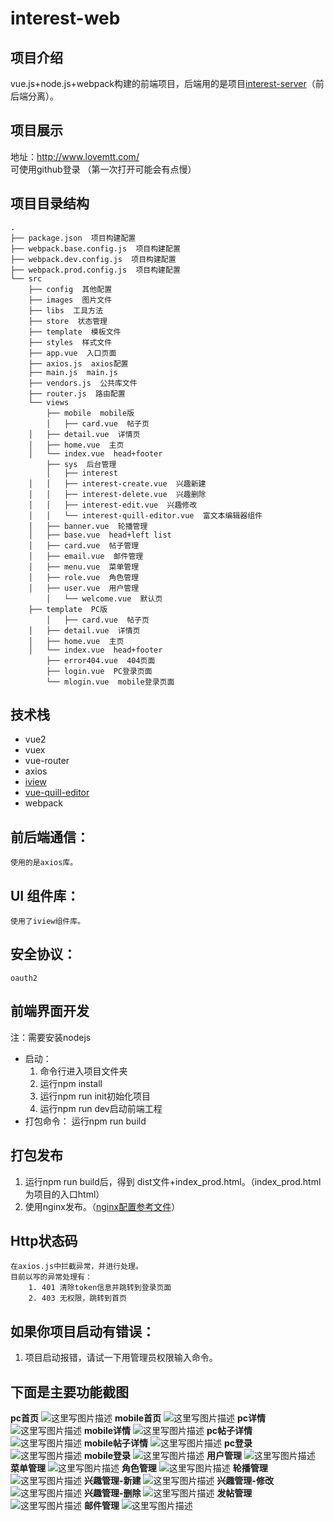 # interest-web

项目介绍
--
vue.js+node.js+webpack构建的前端项目，后端用的是项目[interest-server](https://github.com/smallsnail-wh/interest/tree/master/interest-server)（前后端分离）。

项目展示
--
地址：http://www.lovemtt.com/ 
可使用github登录
（第一次打开可能会有点慢）

项目目录结构
--
```shell
.
├── package.json  项目构建配置
├── webpack.base.config.js  项目构建配置
├── webpack.dev.config.js  项目构建配置
├── webpack.prod.config.js  项目构建配置
└── src
    ├── config  其他配置
    ├── images  图片文件
    ├── libs  工具方法
    ├── store  状态管理
    ├── template  模板文件
    ├── styles  样式文件
    ├── app.vue  入口页面
    ├── axios.js  axios配置
    ├── main.js  main.js
    ├── vendors.js  公共库文件
    ├── router.js  路由配置
    └── views
        ├── mobile  mobile版
        │   ├── card.vue  帖子页
	│   ├── detail.vue  详情页
	│   ├── home.vue  主页
	│   └── index.vue  head+footer
        ├── sys  后台管理
        │   ├── interest
	│   │   ├── interest-create.vue  兴趣新建
	│   │   ├── interest-delete.vue  兴趣删除
	│   │   ├── interest-edit.vue  兴趣修改
	│   │   └── interest-quill-editor.vue  富文本编辑器组件
	│   ├── banner.vue  轮播管理
	│   ├── base.vue  head+left list
	│   ├── card.vue  帖子管理
	│   ├── email.vue  邮件管理
	│   ├── menu.vue  菜单管理
	│   ├── role.vue  角色管理
	│   ├── user.vue  用户管理
        │   └── welcome.vue  默认页
	├── template  PC版
        │   ├── card.vue  帖子页
	│   ├── detail.vue  详情页
	│   ├── home.vue  主页
	│   └── index.vue  head+footer
        ├── error404.vue  404页面  
        ├── login.vue  PC登录页面
        └── mlogin.vue  mobile登录页面
```

技术栈
--
 - vue2
 - vuex
 - vue-router
 - axios
 - [iview](https://www.iviewui.com/)
 - [vue-quill-editor](https://github.com/surmon-china/vue-quill-editor)
 - webpack

前后端通信：
------
	使用的是axios库。

UI 组件库：
-------
	使用了iview组件库。

安全协议：
-----
	oauth2

前端界面开发
--
注：需要安装nodejs
	

 - 启动：
	 1. 命令行进入项目文件夹
	 2. 运行npm install
	 3. 运行npm run init初始化项目
	 4. 运行npm run dev启动前端工程
- 打包命令：
	运行npm run build

打包发布
--
1. 运行npm run build后，得到 dist文件+index_prod.html。（index_prod.html为项目的入口html）
2. 使用nginx发布。（[nginx配置参考文件](https://github.com/smallsnail-wh/interest/blob/master/nginx.conf)）
	
Http状态码
--
	在axios.js中拦截异常，并进行处理。
	目前以写的异常处理有：
		1. 401 清除token信息并跳转到登录页面
		2. 403 无权限，跳转到首页
如果你项目启动有错误：
--
1. 项目启动报错，请试一下用管理员权限输入命令。

下面是主要功能截图
--

**pc首页**
![这里写图片描述](https://github.com/smallsnail-wh/images/blob/master/home%20-%20Home.jpg)
**mobile首页**
![这里写图片描述](https://github.com/smallsnail-wh/images/blob/master/1165609226.jpg)
**pc详情**
![这里写图片描述](https://github.com/smallsnail-wh/images/blob/master/detail%20-%20Home.png)
**mobile详情**
![这里写图片描述](https://github.com/smallsnail-wh/images/blob/master/1014146265.jpg)
**pc帖子详情**
![这里写图片描述](https://github.com/smallsnail-wh/images/blob/master/card%20-%20Home.png)
**mobile帖子详情**
![这里写图片描述](https://github.com/smallsnail-wh/images/blob/master/706938938.jpg)
**pc登录**
![这里写图片描述](https://github.com/smallsnail-wh/images/blob/master/pclogin.png)
**mobile登录**
![这里写图片描述](https://github.com/smallsnail-wh/images/blob/master/369530919.jpg)
**用户管理**
![这里写图片描述](https://github.com/smallsnail-wh/images/blob/master/user%20-%20Home.png)
**菜单管理**
![这里写图片描述](https://github.com/smallsnail-wh/images/blob/master/menu%20-%20Home.png)
**角色管理**
![这里写图片描述](https://github.com/smallsnail-wh/images/blob/master/role%20-%20Home.png)
**轮播管理**
![这里写图片描述](https://github.com/smallsnail-wh/images/blob/master/banner%20-%20Home.png)
**兴趣管理-新建**
![这里写图片描述](https://github.com/smallsnail-wh/images/blob/master/interest%20-%20Home.png)
**兴趣管理-修改**
![这里写图片描述](https://github.com/smallsnail-wh/images/blob/master/interest%20-%20edit.png)
**兴趣管理-删除**
![这里写图片描述](https://github.com/smallsnail-wh/images/blob/master/interest%20-%20del.png)
**发帖管理**
![这里写图片描述](https://github.com/smallsnail-wh/images/blob/master/card%20-%20menage.png)
**邮件管理**
![这里写图片描述](https://github.com/smallsnail-wh/images/blob/master/email%20-%20Home.png)

